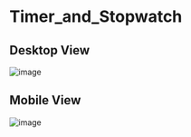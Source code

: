 # Timer_and_Stopwatch

## Desktop View
![image](https://github.com/Durgesh4444/CodeClause_project_Timer_and_Stopwatch/assets/118267835/090fc5f3-df5d-4651-8370-1db0e570f00e)


## Mobile View
![image](https://github.com/Durgesh4444/CodeClause_project_Timer_and_Stopwatch/assets/118267835/56d05f5e-6097-4654-9c18-e3671c102e89)

